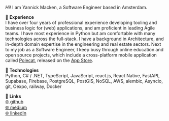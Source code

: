 *Hi!* I am Yannick Macken, a Software Engineer based in Amsterdam.

🌟 **Experience**\
I have over four years of professional experience developing tooling and business logic for (web) applications, and am proficient in leading Agile teams. I have most experience in Python but am comfortable with many technologies across the full-stack. I have a background in Architecture, and in-depth domain expertise in the engineering and real estate sectors. Next to my job as a Software Engineer, I keep busy through online education and open source projects, which include a cross-platform mobile application called [Polecat](https://github.com/polecat-app/polecat-light), released on the [App Store](https://apps.apple.com/nl/app/polecat/id6451390427).

🦾 **Technologies**\
Python, C# / .NET, TypeScript, JavaScript, react.js, React Native, FastAPI, Supabase, Firebase, PostgreSQL, PostGIS, NoSQL, AWS, alembic, Asyncio, git, Oexpo, railway, Docker

🔗 **Links**\
[🌐 github](https://github.com/yannickmacken) \
[🌐 medium](https://medium.com/@yannickmacken) \
[🌐 linkedIn](https://www.linkedin.com/in/yannickmacken/)
